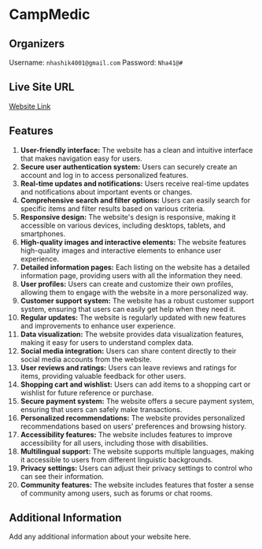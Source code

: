 # CampMedic

## Organizers

Username: `nhashik4001@gmail.com`
Password: `Nha41@#`

## Live Site URL

[Website Link](https://medical-campmanagement.web.app)

## Features

1. **User-friendly interface:** The website has a clean and intuitive interface that makes navigation easy for users.
2. **Secure user authentication system:** Users can securely create an account and log in to access personalized features.
3. **Real-time updates and notifications:** Users receive real-time updates and notifications about important events or changes.
4. **Comprehensive search and filter options:** Users can easily search for specific items and filter results based on various criteria.
5. **Responsive design:** The website's design is responsive, making it accessible on various devices, including desktops, tablets, and smartphones.
6. **High-quality images and interactive elements:** The website features high-quality images and interactive elements to enhance user experience.
7. **Detailed information pages:** Each listing on the website has a detailed information page, providing users with all the information they need.
8. **User profiles:** Users can create and customize their own profiles, allowing them to engage with the website in a more personalized way.
9. **Customer support system:** The website has a robust customer support system, ensuring that users can easily get help when they need it.
10. **Regular updates:** The website is regularly updated with new features and improvements to enhance user experience.
11. **Data visualization:** The website provides data visualization features, making it easy for users to understand complex data.
12. **Social media integration:** Users can share content directly to their social media accounts from the website.
13. **User reviews and ratings:** Users can leave reviews and ratings for items, providing valuable feedback for other users.
14. **Shopping cart and wishlist:** Users can add items to a shopping cart or wishlist for future reference or purchase.
15. **Secure payment system:** The website offers a secure payment system, ensuring that users can safely make transactions.
16. **Personalized recommendations:** The website provides personalized recommendations based on users' preferences and browsing history.
17. **Accessibility features:** The website includes features to improve accessibility for all users, including those with disabilities.
18. **Multilingual support:** The website supports multiple languages, making it accessible to users from different linguistic backgrounds.
19. **Privacy settings:** Users can adjust their privacy settings to control who can see their information.
20. **Community features:** The website includes features that foster a sense of community among users, such as forums or chat rooms.

## Additional Information

Add any additional information about your website here.
